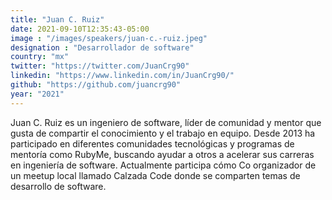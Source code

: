 ```yaml
---
title: "Juan C. Ruiz"
date: 2021-09-10T12:35:43-05:00
image : "/images/speakers/juan-c.-ruiz.jpeg"
designation : "Desarrollador de software"
country: "mx"
twitter: "https://twitter.com/JuanCrg90"
linkedin: "https://www.linkedin.com/in/JuanCrg90/"
github: "https://github.com/juancrg90"
year: "2021"
---
```


Juan C. Ruiz es un ingeniero de software, líder de comunidad y mentor que gusta de compartir el conocimiento y el trabajo en equipo. Desde 2013 ha participado en diferentes comunidades tecnológicas y programas de mentoría como RubyMe, buscando ayudar a otros a acelerar sus carreras en ingeniería de software. Actualmente participa cómo Co organizador de un meetup local llamado Calzada Code donde se comparten temas de desarrollo de software.